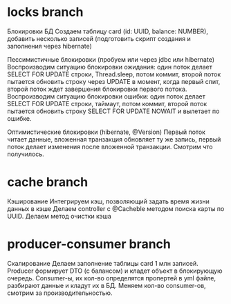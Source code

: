 # locks branch

Блокировки БД
Создаем таблицу card (id: UUID, balance: NUMBER), добавить несколько записей (подготовить скрипт создания и заполнения через hibernate)

Пессимистичные блокировки (пробуем или через jdbc или hibernate)
Воспроизводим ситуацию блокировки ожидания: один поток делает SELECT FOR UPDATE строки, Thread.sleep, потом коммит, второй поток пытается обновить строку через UPDATE в момент, когда первый спит, второй поток ждет завершения блокировки первого потока.
Воспроизводим ситуацию блокировки ошибки: один поток делает SELECT FOR UPDATE строки, таймаут, потом коммит, второй поток пытается обновить строку SELECT FOR UPDATE NOWAIT  и вылетает по ошибке.

Оптимистические блокировки (hibernate, @Version)
Первый поток читает данные, вложенная транзакция обновляет ту же запись, первый поток делает изменения после вложенной транзакции. Смотрим что получилось.

# cache branch
Кэширование
Интегрируем кэш, позволяющий задать время жизни данных в кэше
Делаем controller c @Cacheble методом поиска карты по UUID. 
Делаем метод очистки кэша

# producer-consumer branch
Скалирование 
Делаем заполнение таблицы card 1 млн записей. Producer формирует DTO (с балансом) и кладет объект в блокирующую очередь. Consumer-ы, их кол-во определятся пропертей в yml файле, разбирают данные и кладут их в БД. Меняем кол-во consumer-ов, смотрим за производительностью.
